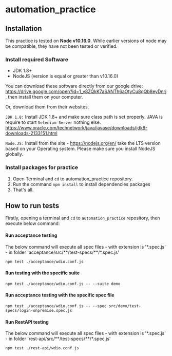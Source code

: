 # automation_practice

## Installation
This practice is tested on **Node v10.16.0**.  While earlier versions of node may be compatible, they have not been tested or verified.

### Install required Software

- JDK 1.8+
- NodeJS (version is equal or greater than v10.16.0)

You can download these software directly from our google drive: https://drive.google.com/open?id=1_v8ZQkK7aSANTh6aOtyCu8qQb8eyDnrj , then install them on your computer.

Or, download them from their websites.

`JDK 1.8:` Install JDK 1.8+ and make sure class path is set properly. JAVA is require to start `Selenium Server` nothing else. https://www.oracle.com/technetwork/java/javase/downloads/jdk8-downloads-2133151.html

`Node.JS:` Install from the site - https://nodejs.org/en/  take the LTS version based on your Operating system. Please make sure you install NodeJS globally.

### Install packages for practice

1. Open Terminal and `cd` to automation_practice repository.
2. Run the command `npm install` to install dependencies packages<br/>
3. That's all.    


## How to run tests

Firstly, opening a terminal and `cd` to `automation_practice` repository, then execute below command:

#### Run acceptance testing
The below command will execute all spec files - with extension is '*.spec.js' - in folder 'acceptance/src/\*\*/test-specs/\*\*/\*.spec.js'

``` 
npm test ./acceptance/wdio.conf.js
```

#### Run testing with the specific suite
``` 
npm test ./acceptance/wdio.conf.js -- --suite demo
```

#### Run acceptance testing with the specific spec file
``` 
npm test ./acceptance/wdio.conf.js -- --spec src/demo/test-specs/login-onpremise.spec.js
```

#### Run RestAPI testing

The below command will execute all spec files - with extension is '*.spec.js' - in folder 'rest-api/src/\*\*/test-specs/\*\*/\*.spec.js'
``` 
npm test ./rest-api/wdio.conf.js
```
